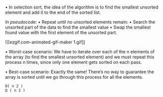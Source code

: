 • In selection sort, the idea of the algorithm is to find the smallest unsorted element and add it to the end of the sorted list. 

*In pseudocode*:
• Repeat until no unsorted elements remain: 
  • Search the unsorted part of the data to find the smallest value 
  • Swap the smallest found value with the first element of the unsorted part.
  
![[ezgif.com-animated-gif-maker 1.gif]]
  
  • Worst-case scenario: We have to iterate over each of the n elements of the array (to find the smallest unsorted element) and we must repeat this process n times, since only one element gets sorted on each pass. 
  
  • Best-case scenario: Exactly the same! There’s no way to guarantee the array is sorted until we go through this process for all the elements.
  
  ```
  O( n 2 ) 
  Ω ( n 2 )
  ```